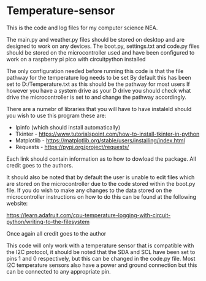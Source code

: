 # Temperature-sensor

This is the code and log files for my computer science NEA.

The main.py and weather.py files should be stored on desktop and are designed to work on any devices. 
The boot.py, settings.txt and code.py files should be stored on the microcontroller used and have been configured to work on a raspberry pi pico with circuitpython installed

The only configuration needed before running this code is that the file pathway for the temperature log needs to be set
By default this has been set to D:/Temperature.txt as this should be the pathway for most users
If however you have a system drive as your D drive you should check what drive the microcontroller is set to and change the pathway accordingly.

There are a numebr of libraries that you will have to have instaleld should you wish to use this program these are:

- Ipinfo (which should install automatically)
- Tkinter - https://www.tutorialspoint.com/how-to-install-tkinter-in-python
- Matplotlib - https://matplotlib.org/stable/users/installing/index.html
- Requests - https://pypi.org/project/requests/

Each link should contain information as to how to dowload the package. All credit goes to the authors.

It should also be noted that by default the user is unable to edit files which are stored on the microcontroller due to the code stored within the boot.py file.
If you do wish to make any changes to the data stored on the microcontroller instructions on how to do this can be found at the following website:

https://learn.adafruit.com/cpu-temperature-logging-with-circuit-python/writing-to-the-filesystem

Once again all credit goes to the author

This code will only work with a temperature sensor that is compatible with the I2C protocol, it should be noted that the SDA and SCL have been set to pins 1 and 0 respectively,
but this can be changed in the code.py file. Most I2C temperature sensors also have a power and ground connection but this can be connected to any appropriate pin.
